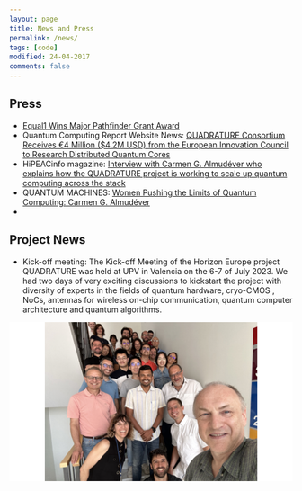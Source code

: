 ```yaml
---
layout: page
title: News and Press
permalink: /news/
tags: [code]
modified: 24-04-2017
comments: false
---
```


## Press
+ [Equal1 Wins Major Pathfinder Grant Award](https://www.equal1.com/post/equal1-wins-major-pathfinder-grant-award)
+ Quantum Computing Report Website News: [QUADRATURE Consortium Receives €4 Million ($4.2M USD) from the European Innovation Council to Research Distributed Quantum Cores](https://quantumcomputingreport.com/quadrature-consortium-receives-e4-million-4-2m-usd-from-the-european-innovation-council-to-research-distributed-quantum-cores/)
+ HiPEACinfo magazine: [Interview with Carmen G. Almudéver who explains how the QUADRATURE project is working to scale up quantum computing across the stack](https://www.hipeac.net/news/7037/publication-of-hipeacinfo-70/)
+ QUANTUM MACHINES: [Women Pushing the Limits of Quantum Computing: Carmen G. Almudéver](https://www.quantum-machines.co/blog/women-pushing-the-limits-of-quantum-computing-carmen-almudever/)
+ 

## Project News
+ Kick-off meeting: The Kick-off Meeting of the Horizon Europe project QUADRATURE was held at UPV in Valencia on the 6-7 of July 2023. We had two days of very exciting discussions to kickstart the project with diversity of experts in the fields of quantum hardware, cryo-CMOS , NoCs, antennas for wireless on-chip communication, quantum computer architecture and quantum algorithms.

<img src="/images/Kickoff.png"/>
